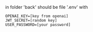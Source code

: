 in folder 'back' should be file '.env' with

```
OPENAI_KEY=[key from openai]
JWT_SECRET=[random key]
USER_PASSWORD=[your password]
```